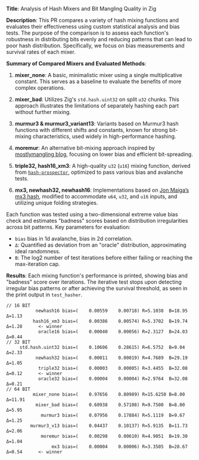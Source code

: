 **Title**: Analysis of Hash Mixers and Bit Mangling Quality in Zig

**Description**:
This PR compares a variety of hash mixing functions and evaluates their effectiveness using custom statistical analysis and bias tests. The purpose of the comparison is to assess each function's robustness in distributing bits evenly and reducing patterns that can lead to poor hash distribution. Specifically, we focus on bias measurements and survival rates of each mixer.

**Summary of Compared Mixers and Evaluated Methods**:

1. **mixer_none**: A basic, minimalistic mixer using a single multiplicative constant. This serves as a baseline to evaluate the benefits of more complex operations.

2. **mixer_bad**: Utilizes Zig's `std.hash.uint32` on split `u32` chunks. This approach illustrates the limitations of separately hashing each part without further mixing.

3. **murmur3 & murmur3_variant13**: Variants based on Murmur3 hash functions with different shifts and constants, known for strong bit-mixing characteristics, used widely in high-performance hashing.

4. **moremur**: An alternative bit-mixing approach inspired by [mostlymangling blog](https://mostlymangling.blogspot.com/2019/12), focusing on lower bias and efficient bit-spreading.

5. **triple32, hash16_xm3**: A high-quality `u32` (`u16`) mixing function, derived from [`hash-prospector`](https://github.com/skeeto/hash-prospector), optimized to pass various bias and avalanche tests.

6. **mx3, newhash32, newhash16**: Implementations based on [Jon Maiga’s mx3 hash](https://github.com/jonmaiga/mx3), modified to accommodate `u64`, `u32`, and `u16` inputs, and utilizing unique folding strategies.

Each function was tested using a two-dimensional extreme value bias check and estimates "badness" scores based on distribution irregularities across bit patterns. Key parameters for evaluation:
   - `bias` bias in 1d avalanche, bias in 2d correlation.
   - `Δ`: Quantified as deviation from an "oracle" distribution, approximating ideal randomness.
   - `B`: The log2 number of test iterations before either failing or reaching the max-iteration cap.

**Results**:
Each mixing function's performance is printed, showing bias and "badness" score over iterations. The iterative test stops upon detecting irregular bias patterns or after achieving the survival threshold, as seen in the print output in `test_hasher`.

```zig
// 16 BIT
           newhash16 bias=(    0.00559    0.00718) R=5.1038  B=18.95  Δ=1.13      
          hash16_xm3 bias=(    0.00386    0.00574) R=5.3702  B=19.74  Δ=1.28      <- winner
            oracle16 bias=(    0.00040    0.00056) R=2.3127  B=24.03  Δ=0.44      
// 32 BIT
     std.hash.uint32 bias=(    0.10606    0.28615) R=6.5752  B=9.04   Δ=2.33      
           newhash32 bias=(    0.00011    0.00019) R=4.7689  B=29.19  Δ=1.05      
            triple32 bias=(    0.00003    0.00005) R=3.4455  B=32.08  Δ=0.12      <- winner
            oracle32 bias=(    0.00004    0.00004) R=2.9764  B=32.08  Δ=0.21   
// 64 BIT
          mixer_none bias=(    0.97656    0.80989) R=15.6250 B=8.00   Δ=11.91      
           mixer_bad bias=(    0.60938    0.57108) R=9.7500  B=8.00   Δ=5.95      
             murmur3 bias=(    0.07956    0.17884) R=5.1119  B=9.67   Δ=1.25      
         murmur3_v13 bias=(    0.04437    0.10137) R=5.9135  B=11.73  Δ=2.06      
             moremur bias=(    0.00298    0.00610) R=4.9051  B=19.30  Δ=1.04      
                 mx3 bias=(    0.00004    0.00006) R=3.3505  B=28.67  Δ=0.54      <- winner
```

